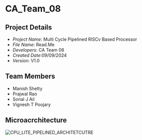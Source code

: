 # CA_Team_08


## Project Details
- *Project Name*: Multi Cycle Pipelined RISCv Based Processor 
- *File Name*: Read.Me
- *Developers*: CA Team 08
- *Created Date*:09/09/2024
- *Version*: V1.0 

## Team Members
- Manish Shetty
- Prajwal Rao
- Sonal J Ail
- Vignesh T Poojary 

## Microacrchitecture
![CPU_LITE_PIPELINED_ARCHITETCUTRE](https://github.com/user-attachments/assets/dcc2ed38-c292-4127-b1fb-6477ce4dea06)
